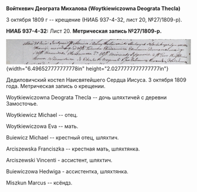 **Войткевич Деограта Михалова (Woytkiewiczowna Deograta Thecla)**

3 октября 1809 г -- крещение (НИАБ 937-4-32, лист 20, №27/1809-р).

**НИАБ 937-4-32:** Лист 20. **Метрическая запись №27/1809-р.**

![](./media/1fb92f8c4aacbff0770681133ca15c4938861b37.png){width="6.496527777777778in"
height="2.0277777777777777in"}

Дедиловичский костел Наисвятейшего Сердца Иисуса. 3 октября 1809 года.
Метрическая запись о крещении.

Woytkiewiczowna Deograta Thecla -- дочь шляхтичей с деревни Замосточье.

Woytkiewicz Michael -- отец.

Woytkiewiczowa Eva -- мать.

Buiewicz Michael -- крестный отец, шляхтич.

Arciszewska Franciszka -- крестная мать, шляхтянка.

Arciszewski Vincenti - ассистент, шляхтич.

Buiewiczowa Hedwiga - ассистентка, шляхтянка.

Miszkun Marcus -- ксёндз.
